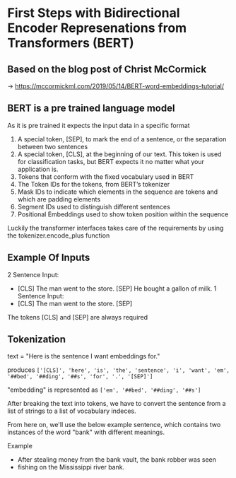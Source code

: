 # First Steps with Bidirectional Encoder Represenations from Transformers (BERT)

## Based on the blog post of Christ McCormick

-> https://mccormickml.com/2019/05/14/BERT-word-embeddings-tutorial/

## BERT is a pre trained language model

As it is pre trained it expects the input data in a specific format

1. A special token, [SEP], to mark the end of a sentence, or the separation between two sentences
2. A special token, [CLS], at the beginning of our text. This token is used for classification tasks, but BERT expects it no matter what your application is.
3. Tokens that conform with the fixed vocabulary used in BERT
4. The Token IDs for the tokens, from BERT’s tokenizer
5. Mask IDs to indicate which elements in the sequence are tokens and which are padding elements
6. Segment IDs used to distinguish different sentences
7. Positional Embeddings used to show token position within the sequence

Luckily the transformer interfaces takes care of the requirements
by using the tokenizer.encode_plus function

## Example Of Inputs

2 Sentence Input:
- [CLS] The man went to the store. [SEP] He bought a gallon of milk.
1 Sentence Input:
- [CLS] The man went to the store. [SEP]

The tokens [CLS] and [SEP] are always required

## Tokenization
text = "Here is the sentence I want embeddings for."

produces
`['[CLS]', 'here', 'is', 'the', 'sentence', 'i', 'want', 'em', '##bed', '##ding', '##s', 'for', '.', '[SEP]']`

"embedding" is represented as
`['em', '##bed', '##ding', '##s']`

After breaking the text into tokens, we have to convert the sentence from
a list of strings to a list of vocabulary indeces.

From here on, we'll use the below example sentence, which contains
two instances of the word "bank" with different meanings.

Example
- After stealing money from the bank vault, the bank robber was seen 
- fishing on the Mississippi river bank.
